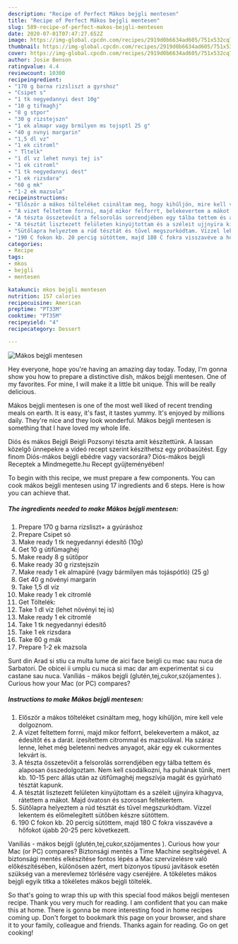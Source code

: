 ```yaml
---
description: "Recipe of Perfect Mákos bejgli mentesen"
title: "Recipe of Perfect Mákos bejgli mentesen"
slug: 589-recipe-of-perfect-makos-bejgli-mentesen
date: 2020-07-01T07:47:27.652Z
image: https://img-global.cpcdn.com/recipes/2919d0b6634ad605/751x532cq70/makos-bejgli-mentesen-recept-foto.jpg
thumbnail: https://img-global.cpcdn.com/recipes/2919d0b6634ad605/751x532cq70/makos-bejgli-mentesen-recept-foto.jpg
cover: https://img-global.cpcdn.com/recipes/2919d0b6634ad605/751x532cq70/makos-bejgli-mentesen-recept-foto.jpg
author: Josie Benson
ratingvalue: 4.4
reviewcount: 10300
recipeingredient:
- "170 g barna rizsliszt a gyrshoz"
- "Csipet s"
- "1 tk negyedannyi dest 10g"
- "10 g tifmaghj"
- "8 g stpor"
- "30 g rizstejszn"
- "1 ek almapr vagy brmilyen ms tojsptl 25 g"
- "40 g nvnyi margarin"
- "1,5 dl vz"
- "1 ek citroml"
- " Tltelk"
- "1 dl vz lehet nvnyi tej is"
- "1 ek citroml"
- "1 tk negyedannyi dest"
- "1 ek rizsdara"
- "60 g mk"
- "1-2 ek mazsola"
recipeinstructions:
- "Először a mákos tölteléket csináltam meg, hogy kihűljön, mire kell vele dolgoznom."
- "A vizet feltettem forrni, majd mikor felforrt, belekevertem a mákot, az édesítőt és a darát. ízesítettem citrommal és mazsolával. Ha száraz lenne, lehet még beletenni nedves anyagot, akár egy ek cukormentes lekvárt is."
- "A tészta összetevőit a felsorolás sorrendjében egy tálba tettem és alaposan összedolgoztam. Nem kell csodálkozni, ha puhának tűnik, mert kb. 10-15 perc állás után az útifűmaghéj megszívja magát és gyúrható tésztát kapunk."
- "A tésztát lisztezett felületen kinyújtottam és a széleit ujjnyira kihagyva, rátettem a mákot. Majd óvatosn és szorosan feltekertem."
- "Sütőlapra helyeztem a rúd tésztát és tűvel megszurkódtam. Vízzel lekentem és előmelegített sütőben készre sütöttem."
- "190 C fokon kb. 20 percig sütöttem, majd 180 C fokra visszavéve a hőfokot újabb 20-25 perc következett."
categories:
- Recipe
tags:
- mkos
- bejgli
- mentesen

katakunci: mkos bejgli mentesen 
nutrition: 157 calories
recipecuisine: American
preptime: "PT33M"
cooktime: "PT35M"
recipeyield: "4"
recipecategory: Dessert

---
```



![Mákos bejgli mentesen](https://img-global.cpcdn.com/recipes/2919d0b6634ad605/751x532cq70/makos-bejgli-mentesen-recept-foto.jpg)

Hey everyone, hope you're having an amazing day today. Today, I'm gonna show you how to prepare a distinctive dish, mákos bejgli mentesen. One of my favorites. For mine, I will make it a little bit unique. This will be really delicious.

Mákos bejgli mentesen is one of the most well liked of recent trending meals on earth. It is easy, it's fast, it tastes yummy. It's enjoyed by millions daily. They're nice and they look wonderful. Mákos bejgli mentesen is something that I have loved my whole life.

Diós és mákos Bejgli Beigli Pozsonyi tészta amit készítettünk. A lassan közelgő ünnepekre a videó recept szerint készíthetsz egy próbasütést. Egy finom Diós-mákos bejgli ebédre vagy vacsorára? Diós-mákos bejgli Receptek a Mindmegette.hu Recept gyűjteményében!


To begin with this recipe, we must prepare a few components. You can cook mákos bejgli mentesen using 17 ingredients and 6 steps. Here is how you can achieve that.

<!--inarticleads1-->

##### The ingredients needed to make Mákos bejgli mentesen:

1. Prepare 170 g barna rizsliszt+ a gyúráshoz
1. Prepare Csipet só
1. Make ready 1 tk negyedannyi édesítő (10g)
1. Get 10 g útifűmaghéj
1. Make ready 8 g sütőpor
1. Make ready 30 g rizstejszín
1. Make ready 1 ek almapüré (vagy bármilyen más tojáspótló) (25 g)
1. Get 40 g növényi margarin
1. Take 1,5 dl víz
1. Make ready 1 ek citromlé
1. Get  Töltelék:
1. Take 1 dl víz (lehet növényi tej is)
1. Make ready 1 ek citromlé
1. Take 1 tk negyedannyi édesítő
1. Take 1 ek rizsdara
1. Take 60 g mák
1. Prepare 1-2 ek mazsola


Sunt din Arad si stiu ca multa lume de aici face beigli cu mac sau nuca de Sarbatori. De obicei ii umplu cu nuca si mac dar am experimentat si cu castane sau nuca. Vaníliás - mákos bejgli (glutén,tej,cukor,szójamentes ). Curious how your Mac (or PC) compares? 

<!--inarticleads2-->

##### Instructions to make Mákos bejgli mentesen:

1. Először a mákos tölteléket csináltam meg, hogy kihűljön, mire kell vele dolgoznom.
1. A vizet feltettem forrni, majd mikor felforrt, belekevertem a mákot, az édesítőt és a darát. ízesítettem citrommal és mazsolával. Ha száraz lenne, lehet még beletenni nedves anyagot, akár egy ek cukormentes lekvárt is.
1. A tészta összetevőit a felsorolás sorrendjében egy tálba tettem és alaposan összedolgoztam. Nem kell csodálkozni, ha puhának tűnik, mert kb. 10-15 perc állás után az útifűmaghéj megszívja magát és gyúrható tésztát kapunk.
1. A tésztát lisztezett felületen kinyújtottam és a széleit ujjnyira kihagyva, rátettem a mákot. Majd óvatosn és szorosan feltekertem.
1. Sütőlapra helyeztem a rúd tésztát és tűvel megszurkódtam. Vízzel lekentem és előmelegített sütőben készre sütöttem.
1. 190 C fokon kb. 20 percig sütöttem, majd 180 C fokra visszavéve a hőfokot újabb 20-25 perc következett.


Vaníliás - mákos bejgli (glutén,tej,cukor,szójamentes ). Curious how your Mac (or PC) compares? Biztonsági mentés a Time Machine segítségével. A biztonsági mentés elkészítése fontos lépés a Mac szervizelésre való előkészítésében, különösen azért, mert bizonyos típusú javítások esetén szükség van a merevlemez törlésére vagy cseréjére. A tökéletes mákos bejgli egyik titka a tökéletes mákos bejgli töltelék. 

So that's going to wrap this up with this special food mákos bejgli mentesen recipe. Thank you very much for reading. I am confident that you can make this at home. There is gonna be more interesting food in home recipes coming up. Don't forget to bookmark this page on your browser, and share it to your family, colleague and friends. Thanks again for reading. Go on get cooking!
